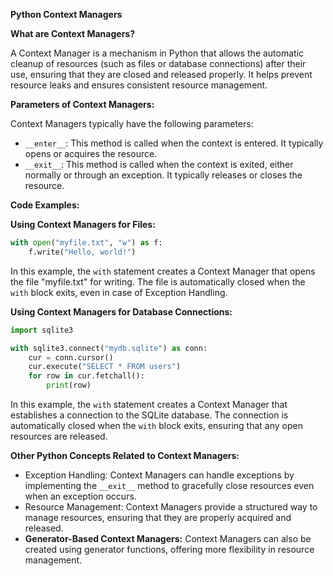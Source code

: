 **Python Context Managers**

**What are Context Managers?**

A Context Manager is a mechanism in Python that allows the automatic cleanup of resources (such as files or database connections) after their use, ensuring that they are closed and released properly. It helps prevent resource leaks and ensures consistent resource management.

**Parameters of Context Managers:**

Context Managers typically have the following parameters:

* `__enter__`: This method is called when the context is entered. It typically opens or acquires the resource.
* `__exit__`: This method is called when the context is exited, either normally or through an exception. It typically releases or closes the resource.

**Code Examples:**

**Using Context Managers for Files:**

```python
with open("myfile.txt", "w") as f:
    f.write("Hello, world!")
```

In this example, the `with` statement creates a Context Manager that opens the file "myfile.txt" for writing. The file is automatically closed when the `with` block exits, even in case of Exception Handling.

**Using Context Managers for Database Connections:**

```python
import sqlite3

with sqlite3.connect("mydb.sqlite") as conn:
    cur = conn.cursor()
    cur.execute("SELECT * FROM users")
    for row in cur.fetchall():
        print(row)
```

In this example, the `with` statement creates a Context Manager that establishes a connection to the SQLite database. The connection is automatically closed when the `with` block exits, ensuring that any open resources are released.

**Other Python Concepts Related to Context Managers:**

* Exception Handling: Context Managers can handle exceptions by implementing the `__exit__` method to gracefully close resources even when an exception occurs.
* Resource Management: Context Managers provide a structured way to manage resources, ensuring that they are properly acquired and released.
* **Generator-Based Context Managers:** Context Managers can also be created using generator functions, offering more flexibility in resource management.